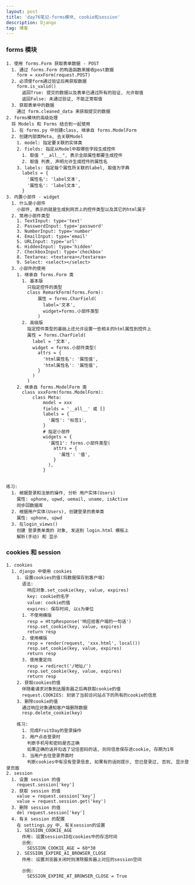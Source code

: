 ```yaml
---
layout: post
title: 'day76笔记-forms模块, cookie和session'
description: Django
tag: 博客
---  
```

### forms 模块
    1. 使用 forms.Form 获取表单数据 - POST
      1. 通过 forms.Form 的构造函数来接收post数据
        form = xxxForm(request.POST)
      2. 必须使form通过验证后再获取数据
        form.is_valid()
          返回True: 提交的数据以及表单已通过所有的验证, 允许取值
          返回False: 未通过验证, 不能正常取值
      3. 获取表单中的数据
        通过 form.cleaned_data 来获取提交的数据
    2. forms模块的高级处理
      将 Models 和 Forms 结合到一起使用
      1. 在 forms.py 中创建class, 继承自 forms.ModelForm
      2. 创建内部类Meta, 去关联Model
        1. model: 指定要关联的实体类
        2. fields: 指定从Model中取哪些字段生成控件
          1. 取值 "__all__", 表示全部属性都要生成控件
          2. 取值 列表, 声明允许生成控件的属性名
        3. labels: 指定每个属性所关联的label, 取值为字典
          labels = {
            '属性名': 'label文本',
            '属性名': 'label文本',
          }
    3. 内置小部件 - widget
      1. 什么是小部件
        小部件, 表示的就是生成到网页上的控件类型以及其它的html属于
      2. 常用小部件类型
        1. TextInput: type='text'
        2. PasswordInput: type='password'
        3. NumberInput: type='number'
        4. EmailInput: type='email'
        5. URLInput: type='url'
        6. HiddenInput: type='hidden'
        7. CheckboxInput: type='checkbox'
        8. Textarea: <textarea></textarea>
        9. Select: <select></select>
      3. 小部件的使用
        1. 继承自 forms.Form 类
          1. 基本版
            只指定控件的类型
            class RemarkForm(forms.Form):
                属性 = forms.CharField(
                  label='文本',
                  widget=forms.小部件类型
                )
          2. 高级版
            指定控件类型的基础上还允许设置一些相关的html属性到控件上
            属性 = forms.CharField(
              label = '文本',
              widget = forms.小部件类型(
                attrs = {
                  'html属性名': '属性值',
                  'html属性名': '属性值',
                }
              )
            )
        2. 继承自 forms.ModelForm 类
          class xxxForm(forms.ModelForm):
              class Meta:
                  model = xxx
                  fields = '__all__' 或 []
                  labels = {
                    '属性': '标签1',
                  }
                  # 指定小部件
                  widgets = {
                    '属性1': forms.小部件类型(
                      attrs = {
                        '属性': '值',
                      }
                    ),
                  }


    练习:
      1. 根据登录和注册的操作, 分析 用户实体(Users)
        属性: uphone, upwd, uemail, uname, isActive
        同步回数据库
      2. 根据用户实体(Users), 创建登录的表单类
        属性: uphone, upwd
      3. 在login_views()
        创建 登录表单类的 对象, 发送到 login.html 模板上
        解析(手动) 和 显示

### cookies 和 session
    1. cookies
      1. django 中使用 cookies
        1. 设置cookies的值(将数据保存到客户端)
          语法:
            响应对象.set_cookie(key, value, expires)
            key: cookie的名字
            value: cookie的值
            expires: 保存时间, 以s为单位
          1. 不使用模版
            resp = HttpResponse('响应给客户端的一句话')
            resp.set_cookie(key, value, expires)
            return resp
          2. 使用模版
            resp = render(request, 'xxx.html', local())
            resp.set_cookie(key, value, expires)
            return resp
          3. 使用重定向
            resp = redirect('/地址/')
            resp.set_cookie(key, value, expires)
            return resp
        2. 获取cookies的值
          伴随着请求对象到达服务器之后再获取cookie的值
          request.COOKIES: 封装了当前访问站点下的所有的cookie的信息
        3. 删除cookie的值
          通过响应对象通知客户端删除数据
          resp.delete_cookie(key)

        练习:
          1. 完成FruitDay的登录操作
          2. 用户点击登录时
            判断手机号和密码是否正确
            如果正确的话并勾选了记住密码的话, 则将信息保存进cookie, 存期为1年
          3. 当用户去往登录界面时
            判断cookies中有没有登录信息, 如果有的话则提示, 您已登录过, 否则, 显示登录页面
    2. session
      1. 设置 session 的值
        request.session['key']
      2. 获取 session 的值
        value = request.session['key']
        value = request.session.get('key')
      3. 删除 session 的值
        del request.session['key']
      4. 有关 session 的配置
        在 settings.py 中, 有关session的设置
        1. SESSION_COOKIE_AGE
          作用: 设置sessionID在cookies中的存活时间
          示例:
            SESSION_COOKIE_AGE = 60*30
        2. SESSION_EXPIRE_AI_BROWSER_CLOSE
          作用: 设置浏览器关闭时则清除服务器上对应的session空间

          示例:
            SESSION_EXPIRE_AT_BROWSER_CLOSE = True
